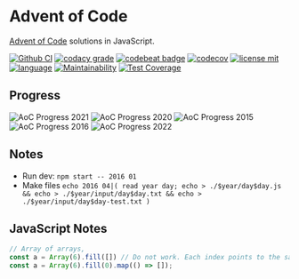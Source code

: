 # Advent of Code

[Advent of Code](https://adventofcode.com/) solutions in JavaScript.

[![Github CI](https://github.com/ropaolle/adventofcode/actions/workflows/codecov.yml/badge.svg)](https://github.com/ropaolle/adventofcode/actions/workflows/codecov.yml)
[![codacy grade](https://img.shields.io/codacy/grade/25a68dd5c77a4b2db7d499f8f8882372?logo=codacy&style=flat)](https://app.codacy.com/gh/ropaolle/adventofcode/dashboard?branch=main)
[![codebeat badge](https://codebeat.co/badges/bf22bb74-c257-4712-95e7-fcdb19808c9b)](https://codebeat.co/projects/github-com-ropaolle-adventofcode-main)
[![codecov](https://codecov.io/gh/ropaolle/adventofcode/branch/main/graph/badge.svg?token=L6A6L78N92)](https://codecov.io/gh/ropaolle/adventofcode)
[![license mit](https://img.shields.io/github/license/ropaolle/adventofcode)](https://opensource.org/licenses/MIT)
[![language](https://img.shields.io/github/languages/top/ropaolle/adventofcode)](https://github.com/ropaolle/adventofcode)
[![Maintainability](https://api.codeclimate.com/v1/badges/a39b07bc89d0cc6c067a/maintainability)](https://codeclimate.com/github/ropaolle/adventofcode/maintainability)
[![Test Coverage](https://api.codeclimate.com/v1/badges/a39b07bc89d0cc6c067a/test_coverage)](https://codeclimate.com/github/ropaolle/adventofcode/test_coverage)

## Progress

<!--- aoc-progress-start --->

![AoC Progress 2021](https://img.shields.io/static/v1?label=AoC%20Progress%202021&message=64%25%20(16%20of%2025)&color=yellow&logo=github&style=for-the-badge) 
![AoC Progress 2020](https://img.shields.io/static/v1?label=AoC%20Progress%202020&message=68%25%20(17%20of%2025)&color=yellow&logo=github&style=for-the-badge) 
![AoC Progress 2015](https://img.shields.io/static/v1?label=AoC%20Progress%202015&message=80%25%20(20%20of%2025)&color=yellow&logo=github&style=for-the-badge) 
![AoC Progress 2016](https://img.shields.io/static/v1?label=AoC%20Progress%202016&message=40%25%20(10%20of%2025)&color=red&logo=github&style=for-the-badge) 
![AoC Progress 2022](https://img.shields.io/static/v1?label=AoC%20Progress%202022&message=4%25%20(1%20of%2025)&color=red&logo=github&style=for-the-badge) 

<!--- aoc-progress-stop --->

## Notes

- Run dev: `npm start -- 2016 01`
- Make files `echo 2016 04|( read year day; echo > ./$year/day$day.js && echo > ./$year/input/day$day.txt && echo > ./$year/input/day$day-test.txt )`

## JavaScript Notes

```js
// Array of arrays, 
const a = Array(6).fill([]) // Do not work. Each index points to the same array.
const a = Array(6).fill(0).map(() => []);
```
